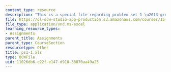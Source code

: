 ```yaml
---
content_type: resource
description: "This is a special file regarding problem set 1 \u2013 group 1 spreadsheet."
file: https://ol-ocw-studio-app-production.s3.amazonaws.com/courses/15-053-optimization-methods-in-management-science-spring-2013/11026db6c22fe147d91838870aa49a25_ps1-1.xls
file_type: application/vnd.ms-excel
learning_resource_types:
- Assignments
parent_title: Assignments
parent_type: CourseSection
resourcetype: Other
title: ps1-1.xls
type: OCWFile
uid: 11026db6-c22f-e147-d918-38870aa49a25
---
```

